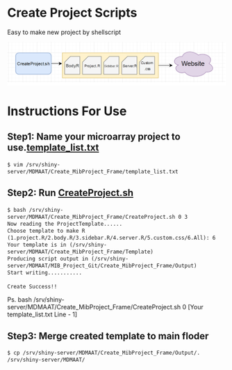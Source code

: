 # Create Project Scripts
Easy to make new project by shellscript

![image](https://github.com/dapingtai/MDMAAT-web/blob/master/Create_MibProject_Frame/CreateProjectShellScript.png)
# Instructions For Use
## Step1: Name your microarray project to use.[template_list.txt](https://github.com/dapingtai/MDMAAT-web/blob/master/Create_MibProject_Frame/template_list.txt)
```
$ vim /srv/shiny-server/MDMAAT/Create_MibProject_Frame/template_list.txt
```
## Step2: Run [CreateProject.sh](https://github.com/dapingtai/MDMAAT-web/blob/master/Create_MibProject_Frame/CreateProject.sh)
```
$ bash /srv/shiny-server/MDMAAT/Create_MibProject_Frame/CreateProject.sh 0 3
Now reading the ProjectTemplate......
Choose template to make R (1.project.R/2.body.R/3.sidebar.R/4.server.R/5.custom.css/6.All): 6
Your template is in (/srv/shiny-server/MDMAAT/Create_MibProject_Frame/Template)
Producing script output in (/srv/shiny-server/MDMAAT/MIB_Project_Git/Create_MibProject_Frame/Output)
Start writing...........

Create Success!!
```
Ps. bash /srv/shiny-server/MDMAAT/Create_MibProject_Frame/CreateProject.sh 0 [Your template_list.txt Line - 1]
## Step3: Merge created template to main floder
```
$ cp /srv/shiny-server/MDMAAT/Create_MibProject_Frame/Output/. /srv/shiny-server/MDMAAT/
```
